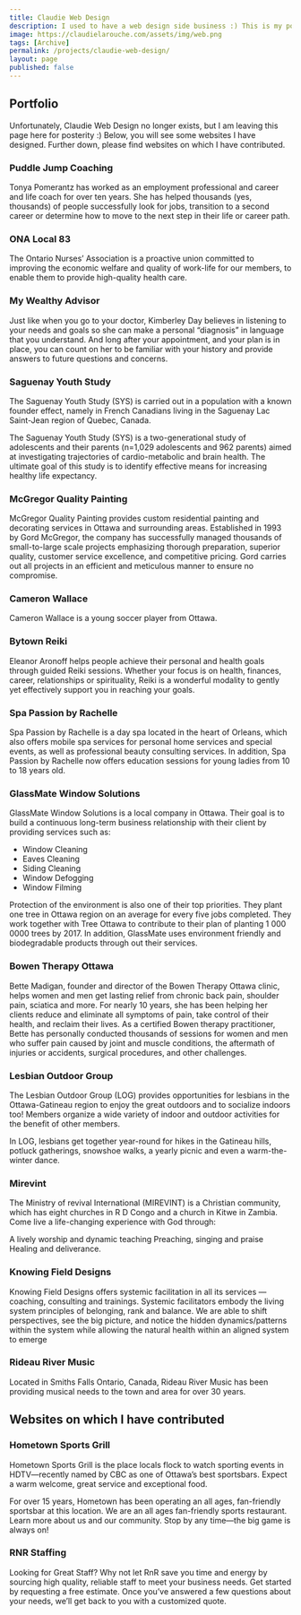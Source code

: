 ```yaml
---
title: Claudie Web Design
description: I used to have a web design side business :) This is my portfolio
image: https://claudielarouche.com/assets/img/web.png
tags: [Archive]
permalink: /projects/claudie-web-design/
layout: page
published: false
---
```


## Portfolio
Unfortunately, Claudie Web Design no longer exists, but I am leaving this page here for posterity :) Below, you will see some websites I have designed. Further down, please find websites on which I have contributed. 

### Puddle Jump Coaching

Tonya Pomerantz has worked as an employment professional and career and life coach for over ten years. She has helped thousands (yes, thousands) of people successfully look for jobs, transition to a second career or determine how to move to the next step in their life or career path.

### ONA Local 83

The Ontario Nurses’ Association is a proactive union committed to improving the economic welfare and quality of work-life for our members, to enable them to provide high-quality health care.

### My Wealthy Advisor

Just like when you go to your doctor, Kimberley Day believes in listening to your needs and goals so she can make a personal “diagnosis” in language that you understand. And long after your appointment, and your plan is in place, you can count on her to be familiar with your history and provide answers to future questions and concerns.

### Saguenay Youth Study

The Saguenay Youth Study (SYS) is carried out in a population with a known founder effect, namely in French Canadians living in the Saguenay Lac Saint-Jean region of Quebec, Canada.

The Saguenay Youth Study (SYS) is a two-generational study of adolescents and their parents (n=1,029 adolescents and 962 parents) aimed at investigating trajectories of cardio-metabolic and brain health. The ultimate goal of this study is to identify effective means for increasing healthy life expectancy.

### McGregor Quality Painting

McGregor Quality Painting provides custom residential painting and decorating services in Ottawa and surrounding areas. Established in 1993 by Gord McGregor, the company has successfully managed thousands of small-to-large scale projects emphasizing thorough preparation, superior quality, customer service excellence, and competitive pricing. Gord carries out all projects in an efficient and meticulous manner to ensure no compromise.

### Cameron Wallace

Cameron Wallace is a young soccer player from Ottawa.

### Bytown Reiki

Eleanor Aronoff helps people achieve their personal and health goals through guided Reiki sessions. Whether your focus is on health, finances, career, relationships or spirituality, Reiki is a wonderful modality to gently yet effectively support you in reaching your goals.

### Spa Passion by Rachelle

Spa Passion by Rachelle is a day spa located in the heart of Orleans, which also offers mobile spa services for personal home services and special events, as well as professional beauty consulting services. In addition, Spa Passion by Rachelle now offers education sessions for young ladies from 10 to 18 years old.

### GlassMate Window Solutions

GlassMate Window Solutions is a local company in Ottawa. Their goal is to build a continuous long-term business relationship with their client by providing services such as:

- Window Cleaning
- Eaves Cleaning
- Siding Cleaning
- Window Defogging
- Window Filming

Protection of the environment is also one of their top priorities. They plant one tree in Ottawa region on an average for every five jobs completed. They work together with Tree Ottawa to contribute to their plan of planting 1 000 0000 trees by 2017. In addition, GlassMate uses environment friendly and biodegradable products through out their services.

### Bowen Therapy Ottawa

Bette Madigan, founder and director of the Bowen Therapy Ottawa clinic, helps women and men get lasting relief from chronic back pain, shoulder pain, sciatica and more. For nearly 10 years, she has been helping her clients reduce and eliminate all symptoms of pain, take control of their health, and reclaim their lives. As a certified Bowen therapy practitioner, Bette has personally conducted thousands of sessions for women and men who suffer pain caused by joint and muscle conditions, the aftermath of injuries or accidents, surgical procedures, and other challenges.

### Lesbian Outdoor Group

The Lesbian Outdoor Group (LOG) provides opportunities for lesbians in the Ottawa-Gatineau region to enjoy the great outdoors and to socialize indoors too! Members organize a wide variety of indoor and outdoor activities for the benefit of other members.

In LOG, lesbians get together year-round for hikes in the Gatineau hills, potluck gatherings, snowshoe walks, a yearly picnic and even a warm-the-winter dance.

### Mirevint

The Ministry of revival International (MIREVINT) is a Christian community, which has eight churches in R D Congo and a church in Kitwe in Zambia. Come live a life-changing experience with God through:

A lively worship and dynamic teaching
Preaching, singing and praise
Healing and deliverance.

### Knowing Field Designs

Knowing Field Designs offers systemic facilitation in all its services —coaching, consulting and trainings. Systemic facilitators embody the living system principles of belonging, rank and balance. We are able to shift perspectives, see the big picture, and notice the hidden dynamics/patterns within the system while allowing the natural health within an aligned system to emerge

### Rideau River Music

Located in Smiths Falls Ontario, Canada, Rideau River Music has been providing musical needs to the town and area for over 30 years.

## Websites on which I have contributed

### Hometown Sports Grill

Hometown Sports Grill is the place locals flock to watch sporting events in HDTV—recently named by CBC as one of Ottawa’s best sportsbars. Expect a warm welcome, great service and exceptional food.

For over 15 years, Hometown has been operating an all ages, fan-friendly sportsbar at this location. We are an all ages fan-friendly sports restaurant. Learn more about us and our community. Stop by any time—the big game is always on!

### RNR Staffing

Looking for Great Staff?
Why not let RnR save you time and energy by sourcing high quality, reliable staff to meet your business needs. Get started by requesting a free estimate. Once you’ve answered a few questions about your needs, we’ll get back to you with a customized quote.
